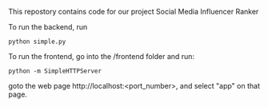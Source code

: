 This repostory contains code for our project Social Media Influencer Ranker

To run the backend, run
	
	python simple.py

To run the frontend, go into the /frontend folder and run:
	
	python -m SimpleHTTPServer

goto the web page http://localhost:<port_number>, and select "app" on that page.



